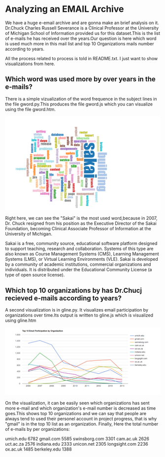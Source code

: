# Analyzing an EMAIL Archive 


We have a huge e-email archive and are gonna make an brief analysis on it. Dr.Chuck  Charles Russell Severance is a Clinical Professor at the University of Michigan School of Information provided us for this dataset.This is the list of e-mails he has received over the years.Our question is here which word is used much more in this mail list  and top 10 Organizations mails number according to years.

All the process related to process is told in README.txt. I just want to show visualizations from here.

## Which word was used more by over years in the e-mails?

There is a simple vizualization of the word frequence in the subject lines in the file gword.py.This produces the file gword.js which you can visualize using the file
gword.htm.

![alt text](https://github.com/bozanomer/AnalyzinganEMAILArchive-/blob/main/words.PNG)

Right here, we can see the "Sakai" is the most used word,because in 2007, Dr. Chuck resigned from his position as the Executive Director of the Sakai Foundation, becoming Clinical Associate Professor of Information at the University of Michigan. 

Sakai is a free, community source, educational software platform designed to support teaching, research and collaboration. Systems of this type are also known as Course Management Systems (CMS), Learning Management Systems (LMS), or Virtual Learning Environments (VLE). Sakai is developed by a community of academic institutions, commercial organizations and individuals. It is distributed under the Educational Community License (a type of open source license).
## Which top 10  organizations  by has Dr.Chucj recieved e-mails according to years? 

A second visualization is in gline.py.  It visualizes email participation by organizations over time.Its output is written to gline.js which is visualized using gline.htm

![alt text](https://github.com/bozanomer/AnalyzinganEMAILArchive-/blob/main/Organizations.PNG)


On the visualization, it can be easily seen which organizations has sent more e-mail and which organization's e-mail number is decreased as time goes.This shows top 10 organizations and we can say that people are always tend to used their personel account in project progress, that is why "gmail" is in the top 10 list as an organization.
Finally, Here the total number of e-mails by per organizations:

umich.edu 6782
gmail.com 5585
swinsborg.com 3301
cam.ac.uk 2626
uct.ac.za 2576
indiana.edu 2333
unicon.net 2305
longsight.com 2236
ox.ac.uk 1485
berkeley.edu 1388
